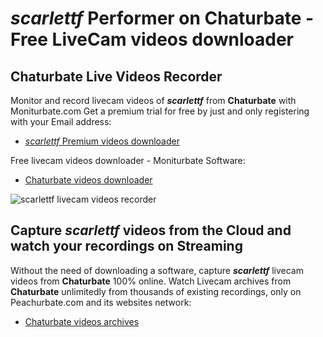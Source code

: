 # _scarlettf_ Performer on Chaturbate - Free LiveCam videos downloader

## Chaturbate Live Videos Recorder

Monitor and record livecam videos of **_scarlettf_** from **Chaturbate** with Moniturbate.com
Get a premium trial for free by just and only registering with your Email address:
* [_scarlettf_ Premium videos downloader](https://moniturbate.com/request-demo-licence-key.html)

Free livecam videos downloader - Moniturbate Software:
* [Chaturbate videos downloader](https://moniturbate.com/moniturbate-download-software.html)

![_scarlettf_ livecam videos recorder](https://peachurnet.com/templates/moniturbate-software.png)


## Capture _scarlettf_ videos from the Cloud and watch your recordings on Streaming

Without the need of downloading a software, capture **_scarlettf_** livecam videos from **Chaturbate** 100% online.
Watch Livecam archives from **Chaturbate** unlimitedly from thousands of existing recordings, only on Peachurbate.com and its websites network:
* [Chaturbate videos archives](https://peachurnet.com/)